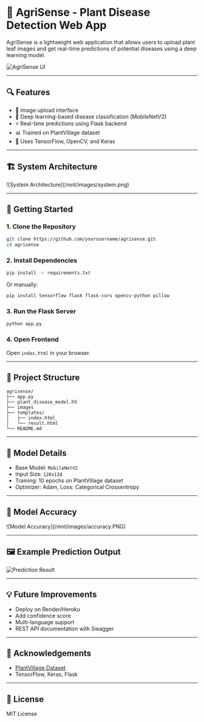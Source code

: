 # 🌿 AgriSense - Plant Disease Detection Web App

AgriSense is a lightweight web application that allows users to upload plant leaf images and get real-time predictions of potential diseases using a deep learning model.

![AgriSense UI](/mnt/images/front.PNG) <!-- Optional: include UI screenshot -->

---

## 🔍 Features

* 📸 Image upload interface
* 🤖 Deep learning-based disease classification (MobileNetV2)
* ⚡ Real-time predictions using Flask backend
* 📊 Trained on PlantVillage dataset
* 🧠 Uses TensorFlow, OpenCV, and Keras

---

## 🏗️ System Architecture

!\[System Architecture]\(/mnt/images/system.png)

---

## 🚀 Getting Started

### 1. Clone the Repository

```bash
git clone https://github.com/yourusername/agrisense.git
cd agrisense
```

### 2. Install Dependencies

```bash
pip install -r requirements.txt
```

Or manually:

```bash
pip install tensorflow flask flask-cors opencv-python pillow
```

### 3. Run the Flask Server

```bash
python app.py
```

### 4. Open Frontend

Open `index.html` in your browser.

---

## 📁 Project Structure

```
agrisense/
├── app.py                    
├── plant_disease_model.h5    
├── images          
├── templates/
│   ├── index.html            
│   └── result.html           
└── README.md
```

---

## 🧠 Model Details

* Base Model: `MobileNetV2`
* Input Size: `128x128`
* Training: 10 epochs on PlantVillage dataset
* Optimizer: Adam, Loss: Categorical Crossentropy

---

## 💼 Model Accuracy

!\[Model Accuracy]\(/mnt/images/accuracy.PNG)

---

## 🖼️ Example Prediction Output

![Prediction Result](/mnt/images/second.PNG)


---

## 💡 Future Improvements

* Deploy on Render/Heroku
* Add confidence score
* Multi-language support
* REST API documentation with Swagger

---

## 🙌 Acknowledgements

* [PlantVillage Dataset](https://www.kaggle.com/datasets/emmarex/plantdisease)
* TensorFlow, Keras, Flask

---

## 📜 License

MIT License
